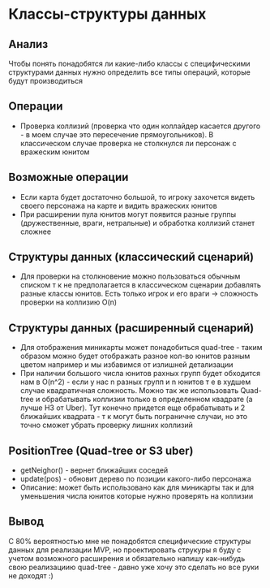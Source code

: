 # Классы-структуры данных

## Анализ

Чтобы понять понадобятся ли какие-либо классы с специфическими структурами данных нужно определить все типы операций, которые будут производиться

## Операции

* Проверка коллизий (проверка что один коллайдер касается другого - в моем случае это пересечение прямоугольников). В классическом случае проверка не столкнулся ли персонаж с вражеским юнитом

## Возможные операции

* Если карта будет достаточно большой, то игроку захочется видеть своего персонажа на карте и видить вражеских юнитов
* При расширении пула юнитов могут появится разные группы (дружественные, враги, нетральные) и обработка коллизий станет сложнее

## Структуры данных (классический сценарий)

* Для проверки на столкновение можно пользоваться обычным списком т к не предполагается в классическом сценарии добавлять разные классы юнитов. Есть только игрок и его враги -> сложность проверки на коллизию O(n)

## Структуры данных (расширенный сценарий)

* Для отображения миникарты может понадобиться quad-tree - таким образом можно будет отображать разное кол-во юнитов разным цветом например и мы избавимся от излишней детализации
* При наличии большого числа юнитов рахных групп будет обходится нам в O(n^2) - если у нас n разных групп и n юнитов т е в худшем случае квадратичная сложность. Можно так же использовать Quad-tree и обрабатывать коллизии только в определенном квадрате (а лучше H3 от Uber). Тут конечно придется еще обрабатывать и 2 ближайших квадрата - т к могут быть пограничне случаи, но это точно сможет убрать проверку лишних коллизий

## PositionTree (Quad-tree or S3 uber)

* getNeighor() - вернет ближайших соседей
* update(pos) - обновит дерево по позиции какого-либо персонажа
* Описание: может быть использовано как для миникарты так и для уменьшения числа юнитов которые нужно проверять на коллизии

## Вывод

С 80% вероятностью мне не понадобятся специфические структуры данных для реализации MVP, но проектировать струкуры я буду с учетом возможного расширения и обязательно напишу как-нибудь свою реализациию quad-tree - давно уже хочу это сделать но все руки не доходят :)
